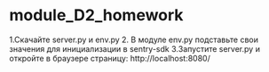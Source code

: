 # module_D2_homework
1.Скачайте server.py и env.py
2. В модуле env.py подставьте свои значения для инициализации в sentry-sdk
3.Запустите server.py и откройте в браузере страницу: http://localhost:8080/
